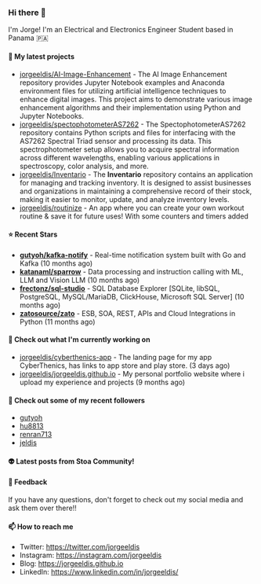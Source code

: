 ### Hi there 👋

I'm Jorge! I'm an Electrical and Electronics Engineer Student based in Panama 🇵🇦

#### 🌱 My latest projects

- [jorgeeldis/AI-Image-Enhancement](https://github.com/jorgeeldis/AI-Image-Enhancement) - The AI Image Enhancement repository provides Jupyter Notebook examples and Anaconda environment files for utilizing artificial intelligence techniques to enhance digital images. This project aims to demonstrate various image enhancement algorithms and their implementation using Python and Jupyter Notebooks.
- [jorgeeldis/spectophotometerAS7262](https://github.com/jorgeeldis/spectophotometerAS7262) - The SpectophotometerAS7262 repository contains Python scripts and files for interfacing with the AS7262 Spectral Triad sensor and processing its data. This spectrophotometer setup allows you to acquire spectral information across different wavelengths, enabling various applications in spectroscopy, color analysis, and more.
- [jorgeeldis/Inventario](https://github.com/jorgeeldis/Inventario) - The **Inventario** repository contains an application for managing and tracking inventory. It is designed to assist businesses and organizations in maintaining a comprehensive record of their stock, making it easier to monitor, update, and analyze inventory levels.
- [jorgeeldis/routinize](https://github.com/jorgeeldis/routinize) - An app where you can create your own workout routine &amp; save it for future uses! With some counters and timers added

#### ⭐ Recent Stars


- **[gutyoh/kafka-notify](https://github.com/gutyoh/kafka-notify)** - Real-time notification system built with Go and Kafka (10 months ago)
- **[katanaml/sparrow](https://github.com/katanaml/sparrow)** - Data processing and instruction calling with ML, LLM and Vision LLM (10 months ago)
- **[frectonz/sql-studio](https://github.com/frectonz/sql-studio)** - SQL Database Explorer [SQLite, libSQL, PostgreSQL, MySQL/MariaDB, ClickHouse, Microsoft SQL Server] (10 months ago)
- **[zatosource/zato](https://github.com/zatosource/zato)** - ESB, SOA, REST, APIs and Cloud Integrations in Python (11 months ago)

#### 👷 Check out what I'm currently working on

- [jorgeeldis/cyberthenics-app](https://github.com/jorgeeldis/cyberthenics-app) - The landing page for my app CyberThenics, has links to app store and play store. (3 days ago)
- [jorgeeldis/jorgeeldis.github.io](https://github.com/jorgeeldis/jorgeeldis.github.io) - My personal portfolio website where i upload my experience and projects (9 months ago)

#### 🚀 Check out some of my recent followers

- [gutyoh](https://github.com/gutyoh)
- [hu8813](https://github.com/hu8813)
- [renran713](https://github.com/renran713)
- [jeldis](https://github.com/jeldis)

#### 👽 Latest posts from Stoa Community!

#### 💬 Feedback

If you have any questions, don't forget to check out my social media and ask them over there!!

#### 📫 How to reach me

- Twitter: https://twitter.com/jorgeeldis
- Instagram: https://instagram.com/jorgeeldis
- Blog: https://jorgeeldis.github.io
- LinkedIn: https://www.linkedin.com/in/jorgeeldis/

